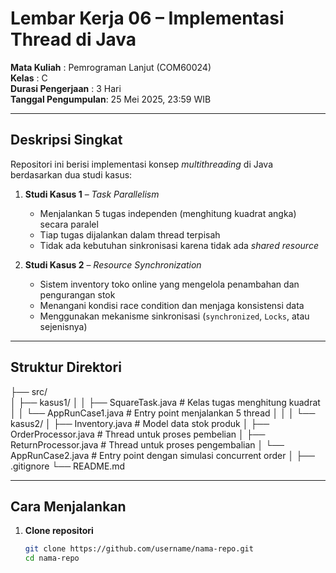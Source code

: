 # Lembar Kerja 06 – Implementasi Thread di Java

**Mata Kuliah**       : Pemrograman Lanjut (COM60024)  
**Kelas**             : C  
**Durasi Pengerjaan** : 3 Hari  
**Tanggal Pengumpulan**: 25 Mei 2025, 23:59 WIB  

---

## Deskripsi Singkat

Repositori ini berisi implementasi konsep _multithreading_ di Java berdasarkan dua studi kasus:

1. **Studi Kasus 1** – *Task Parallelism*  
   - Menjalankan 5 tugas independen (menghitung kuadrat angka) secara paralel  
   - Tiap tugas dijalankan dalam thread terpisah  
   - Tidak ada kebutuhan sinkronisasi karena tidak ada _shared resource_  

2. **Studi Kasus 2** – *Resource Synchronization*  
   - Sistem inventory toko online yang mengelola penambahan dan pengurangan stok  
   - Menangani kondisi race condition dan menjaga konsistensi data  
   - Menggunakan mekanisme sinkronisasi (`synchronized`, `Locks`, atau sejenisnya)

---

## Struktur Direktori

├── src/<br />
│ ├── kasus1/
│ │ ├── SquareTask.java # Kelas tugas menghitung kuadrat
│ │ └── AppRunCase1.java # Entry point menjalankan 5 thread
│ │
│ └── kasus2/
│ ├── Inventory.java # Model data stok produk
│ ├── OrderProcessor.java # Thread untuk proses pembelian
│ ├── ReturnProcessor.java # Thread untuk proses pengembalian
│ └── AppRunCase2.java # Entry point dengan simulasi concurrent order
│
├── .gitignore
└── README.md

---

## Cara Menjalankan

1. **Clone repositori**  
   ```bash
   git clone https://github.com/username/nama-repo.git
   cd nama-repo

